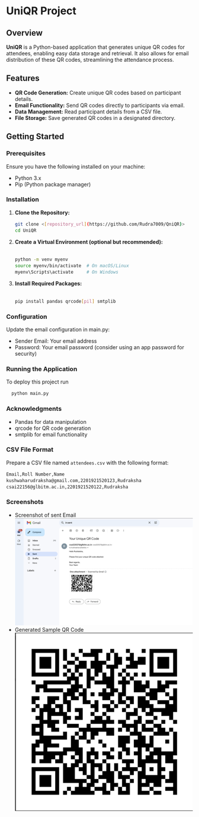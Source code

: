 # UniQR Project 

## Overview

**UniQR** is a Python-based application that generates unique QR codes for attendees, enabling easy data storage and retrieval. It also allows for email distribution of these QR codes, streamlining the attendance process.

## Features

- **QR Code Generation:** Create unique QR codes based on participant details.
- **Email Functionality:** Send QR codes directly to participants via email.
- **Data Management:** Read participant details from a CSV file.
- **File Storage:** Save generated QR codes in a designated directory.

## Getting Started

### Prerequisites

Ensure you have the following installed on your machine:

- Python 3.x
- Pip (Python package manager)

### Installation

1. **Clone the Repository:**
   ```bash
   git clone <[repository_url](https://github.com/Rudra7009/QniQR)>
   cd UniQR
2. **Create a Virtual Environment (optional but recommended):**
   ```bash
   
   python -m venv myenv
   source myenv/bin/activate  # On macOS/Linux
   myenv\Scripts\activate     # On Windows
   
3. **Install Required Packages:**
   ```bash
   
   pip install pandas qrcode[pil] smtplib

### Configuration
Update the email configuration in main.py:

- Sender Email: Your email address
- Password: Your email password (consider using an app password for security)

### Running the Application
To deploy this project run

```bash
  python main.py
```
### Acknowledgments
- Pandas for data manipulation
- qrcode for QR code generation
- smtplib for email functionality

### CSV File Format

Prepare a CSV file named `attendees.csv` with the following format:
```bash
Email,Roll Number,Name
kushwaharudraksha@gmail.com,2201921520123,Rudraksha
csai22156@glbitm.ac.in,2201921520122,Rudraksha
```
### Screenshots
- Screenshot of sent Email 
![App Screenshot](img1.png)
- Generated Sample QR Code
![QR Code Example](img2.png)
